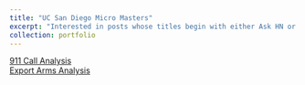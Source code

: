 ```yaml
---
title: "UC San Diego Micro Masters"
excerpt: "Interested in posts whose titles begin with either Ask HN or Show HN"
collection: portfolio
---
```


<a href = "http://alexbakr.github.io/files/911 Calls Final Project.pdf">911 Call Analysis</a><br>
<a href = "http://alexbakr.github.io/files/Mini Project.pdf">Export Arms Analysis</a>
